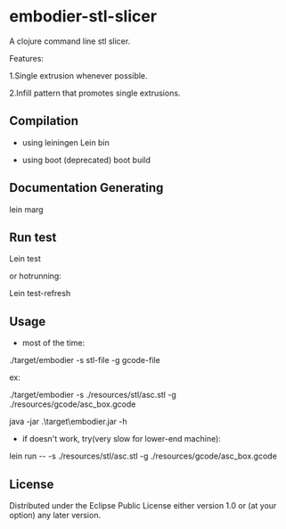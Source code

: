 # embodier-stl-slicer

A clojure command line stl slicer.

Features:

  1.Single extrusion whenever possible.

  2.Infill pattern that promotes single extrusions.

## Compilation

* using leiningen
Lein bin

* using boot (deprecated)
boot build

## Documentation Generating

lein marg

## Run test

Lein test

or hotrunning:

Lein test-refresh

## Usage

* most of the time:

./target/embodier -s stl-file -g gcode-file

ex:

./target/embodier -s ./resources/stl/asc.stl -g ./resources/gcode/asc_box.gcode

java -jar .\target\embodier.jar -h

* if doesn't work, try(very slow for lower-end machine):

lein run -- -s ./resources/stl/asc.stl -g ./resources/gcode/asc_box.gcode

## License

Distributed under the Eclipse Public License either version 1.0 or (at
your option) any later version.
